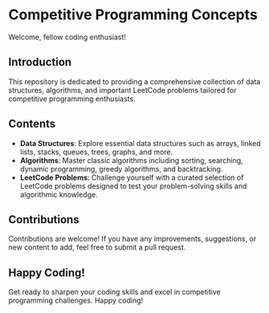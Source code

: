 # Competitive Programming Concepts

Welcome, fellow coding enthusiast!

## Introduction

This repository is dedicated to providing a comprehensive collection of data structures, algorithms, and important LeetCode problems tailored for competitive programming enthusiasts.

## Contents

- **Data Structures**: Explore essential data structures such as arrays, linked lists, stacks, queues, trees, graphs, and more.
- **Algorithms**: Master classic algorithms including sorting, searching, dynamic programming, greedy algorithms, and backtracking.
- **LeetCode Problems**: Challenge yourself with a curated selection of LeetCode problems designed to test your problem-solving skills and algorithmic knowledge.
<!--
## Getting Started

To get started, simply browse through the folders and explore the topics that interest you. Each topic contains detailed explanations, code examples, and practice problems to help you grasp the concepts effectively.
-->
## Contributions

Contributions are welcome! If you have any improvements, suggestions, or new content to add, feel free to submit a pull request.

## Happy Coding!

Get ready to sharpen your coding skills and excel in competitive programming challenges. Happy coding!
